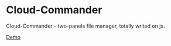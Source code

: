 Cloud-Commander
===============

Cloud-Commander - two-panels file manager, totally writed on js.

<a href=http://cloudcmd.cloudfoundry.com/ title="Cloud Commander Demo">Demo</a>